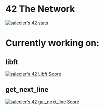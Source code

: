 # 42 The Network
[![salecler's 42 stats](https://badge42.vercel.app/api/v2/cl4wihxp0008809migsvxuh4t/stats?cursusId=21&coalitionId=65)](https://profile.intra.42.fr/users/salecler)


<h1>Currently working on:</h1>
  
<h2>libft</h2> <a href="https://profile.intra.42.fr/users/salecler"><img src="https://badge42.vercel.app/api/v2/cl4wihxp0008809migsvxuh4t/project/2620025" alt="salecler's 42 Libft Score" /></a>

<h2>get_next_line</h2><a href="[https://github.com/JaeSeoKim/badge42](https://profile.intra.42.fr/users/salecler)"><img src="https://badge42.vercel.app/api/v2/cl4wihxp0008809migsvxuh4t/project/2643043" alt="salecler's 42 get_next_line Score" /></a>

